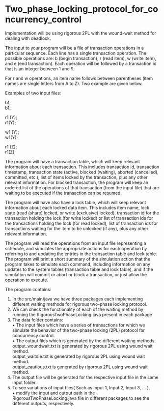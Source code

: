 # Two_phase_locking_protocol_for_concurrency_control

Implementation will be using rigorous 2PL with the wound-wait method for dealing with deadlock.

The input to your program will be a file of transaction operations in a particular sequence. Each line has a single transaction operation. The possible operations are: b (begin transaction), r (read item), w (write item), and e (end transaction). Each operation will be followed by a transaction id that is an integer between 1 and 9.

For r and w operations, an item name follows between parentheses (item names are single letters from A to Z). Two example are given below.

Examples of two input files:

b1;   
b1;

r1 (Y);                                                                
r1(Y);

w1 (Y); <br />
w1(Y);

r1 (Z);   
r1(Z);

The program will have a transaction table, which will keep relevant information about each transaction. This includes transaction id, transaction timestamp, transaction state (active, blocked (waiting), aborted (cancelled), committed, etc.), list of items locked by the transaction, plus any other relevant information. For blocked transaction, the program will keep an ordered list of the operations of that transaction (from the input file) that are waiting to be executed if the transaction can be resumed. <br />

The program will have also have a lock table, which will keep relevant information about each locked data item. This includes item name, lock state (read (share) locked, or write (exclusive) locked), transaction id for the transaction holding the lock (for write locked) or list of transaction ids for the transactions holding the lock (for read locked), list of transaction ids for transactions waiting for the item to be unlocked (if any), plus any other relevant information.  <br />

The program will read the operations from an input file representing a schedule, and simulates the appropriate actions for each operation by referring to and updating the entries in the transaction table and lock table. The program will print a short summary of the simulation action that the program takes to simulate each command, including information on any updates to the system tables (transaction table and lock table), and if the simulation will commit or abort or block a transaction, or just allow the operation to execute.  <br />

The program contains: <br />
1.	In the src/main/java we have three packages each implementing different waiting methods for rigorous two-phase locking protocol. <br />
2.	We can check the functionality of  each of the waiting method by running the RigorousTwoPhaseLocking.java present in each package <br />
3.	 The data folder contains: <br />
•	The input files which have a series of transactions for which we simulate the behavior of the two-phase locking (2PL) protocol for concurrency control.<br />
•	The output files which is generated by the different waiting methods.<br />
output_woundwait.txt is generated by rigorous 2PL using wound wait method.<br />
output_waitdie.txt is generated by rigorous 2PL using wound wait method.<br />
output_cautious.txt is generated by rigorous 2PL using wound wait method.<br />
4.	The output file will be generated for the respective input file in the same input folder.<br />
5.	To see variations of input files( Such as Input 1, Input 2, Input 3, ... ), <br />
•	modify the input and output path in the RigorousTwoPhaseLocking.java file in different packages to see the different outputs, respectively. <br />




